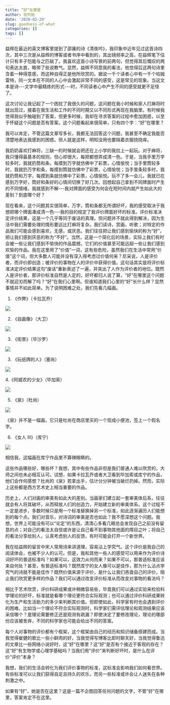 ```yaml
---
title: “好”在哪里
author: 张列弛
date: '2020-02-29'
slug: goodness-of-what
categories: []
tags: []
---
```

益辉在最近的英文博客里提到了邵庸的诗《清夜吟》，我印象中近年见过这首诗四次，其中三次是从益辉的博客或者书序中看到的，其出镜频率之高，在益辉笔下估计只有丰子恺能与之匹敌了。我喜欢这首小诗写景的前两句，但觉得其后慨叹的两句表达太直，略带了些说教气。显然，益辉不同意我的看法，他觉得后这两句诗里含着一种得意感，而这种自得正是他所欣赏的。据说一千个读者心中有一千个哈姆雷特，同一文本在不同的人心中会激起非常不同的感受，这是常见的现象。当这文本是诗---文学中最精炼的形式---时，不同读者心中产生不同的感受就更不足怪了。    

这次讨论让我记起了一个困扰了我很久的问题，这问题在我小时候和家人打麻将时就出现过，接着在我生活和工作的不同时期又以不同形式再现在我脑里。有时候我觉得我似乎触碰到了答案，但更多时候，我却在寻求答案的过程中愈加困惑，以至于怀疑这个问题是否有答案。这个问题看起来很简单，只有四个字：“好”在哪里？  

我可以肯定，不管这篇文章写多长，我都无法回答这个问题，我甚至不确定我能否清楚地表达我感到的困惑。但人就是这样，明知没用也要隔着衣服挠挠痒。   

我奶奶喜欢打麻将，三缺一的时候就会把还在上小学的我拉上一起玩。对于麻将，我只懂得最基本的规则，但心却很大，每把都想弄成清一色。于是，当我手里万字较多时，我就扔筒和条，每摸到万字就仿佛中了彩票，心情愉悦；当手里筒较多时，我就扔万字和条，每摸到筒就仿佛中了彩票，心情愉悦；当手里条较多时，我就扔筒和万字，每摸到条就彷佛中了彩票，心情愉悦。玩不了多一会儿，我就已在感到万字好，筒好和条好的心情间切换了好几次。回想起自己拿到不同牌面时产生的不同情绪，我就感到不解---我对牌面的感受为何会在短时间内就产生如此大的差别？到底哪个好？    

现在看来，这个问题其实很简单，万字，筒和条都无所谓好坏，我的感受取决于我想把哪个牌面凑成清一色---我的目的规定了我评价牌面好坏的标准。评价标准决定评价结果，这是一个几乎等同于废话的真理。但问题并不就此得到解决，因为生活中我们需要处理的情形要远比打麻将复杂。我们读诗，赏画，听歌；对特定的作品我们可能会感到喜欢，无感，或厌恶。我们往往把让我们感到愉快的称为“好”，把让我们感到厌恶的称为“不好”。当然，这是一个简化后的场景，实际上我们有时会被一些让我们感到不愉快的作品震撼，它们的价值甚至可能远超一些让我们感到欢愉的作品。我在这里用了“价值”一词，这有些危险，虽然我们在生活中常用“价值”这个词，但大多数人可能并没有深入得考虑过价值何来？尼采说，人是评价者，而评价即创造；被评价的事物在人的评价中获得价值。这句话其实是将评价标准决定评价结果这句“废话”重新表述了一遍，并突出了人作为评价者的地位。既然人是评价者，那评价标准自然是人定的，好坏都归人说了算，“好”在哪里这个问题不就迎刃而解了吗？“好”在我们心里啊。但谁知道我们心里的“好”长什么样？显然事情并不如此简单。为了说明困难之处，我们先看几幅画。   

1. 《作弊》（卡拉瓦乔）

![](https://upload.wikimedia.org/wikipedia/commons/thumb/1/1d/Cardsharps.jpg/1920px-Cardsharps.jpg)  

2. 《自画像》（大卫）   

![](https://upload.wikimedia.org/wikipedia/commons/thumb/c/c6/David_Self_Portrait.jpg/1024px-David_Self_Portrait.jpg)


3. 《街景》（毕沙罗）

![](https://upload.wikimedia.org/wikipedia/commons/thumb/1/15/Camille_Pissarro_-_Boulevard_Montmartre_-_Eremitage.jpg/1920px-Camille_Pissarro_-_Boulevard_Montmartre_-_Eremitage.jpg)


3.  《玩纸牌的人》（塞尚）

![](https://upload.wikimedia.org/wikipedia/commons/d/d4/Paul_C%C3%A9zanne%2C_1892-95%2C_Les_joueurs_de_carte_%28The_Card_Players%29%2C_60_x_73_cm%2C_oil_on_canvas%2C_Courtauld_Institute_of_Art%2C_London.jpg)

4.《阿威农的少女》（毕加索） 

![](https://upload.wikimedia.org/wikipedia/en/thumb/4/4c/Les_Demoiselles_d%27Avignon.jpg/1280px-Les_Demoiselles_d%27Avignon.jpg)  

5. 《泉》（杜尚） 

![](https://upload.wikimedia.org/wikipedia/commons/d/dd/Marcel_Duchamp%2C_1917%2C_Fountain%2C_photograph_by_Alfred_Stieglitz.jpg)  

《泉》并不是一幅画，它只是杜尚在商店里买的一个现成小便池，签上一个假名字。

6. 《女人 III》（库宁）

![](https://arthive.com/res/media/img/orig/work/0e1/350421@2x.webp)  

相信我，这幅画在库宁作品里不算辣眼睛的。   

这些作品哪些好，哪些坏？我想，其中有些作品非但是我们普通人难以欣赏的，大师之间也未必相互认可。试想，如果卡拉瓦乔或者大卫看到毕加索或库宁的作品，他们会作何感想？杜尚的《泉》若拿出手，估计分分钟被当破烂扔掉。然而，实际上这些都是西方艺术史上相当重要的作品。   

历史上，人们对画的审美有如此大的差别。当画家们建立起一套审美体后系，往往就会有人将其破坏，从而释放人们的创造力，开始建立新的审美体系。这个过程不一定是进步，多数时候只是用一个标准替换掉另一个标准，如此逐渐遍历人们能想到的每个点。我们对音乐，对诗词的审美是否也如此？我不愿深想这个问题。我想，世界上可能没有可以“论定”的东西，清清心多看几眼总会发现自己之前没有留意的点；对自己的看法太自信或许是让自己看不到事物其他面的障目之叶；将自己的看法分享给别人，认真考虑别人的反馈，有时可能会打开一个新世界。     

我在给益辉的留言中宋人常用诗来讲道理，容易沾上学究气。这个评价是我自己的阅读体会，也被不少人的认可。但是，我和其他一些人的感受可以用来作为评价诗词好坏的普适标准吗？如果可以，这效力从何而来？如果不可以，那普适标准应该来自何处？甚至，有普适标准吗？既然库宁的女人像可以是佳作，那为什么沾点学究气的诗就不能是佳作？既然价值来源于评价，是什么让我们吝啬自己的评价，阻止我们欣赏更多样的作品？我们可以通过改变评价标准从而改变对事物的看法吗？             

相比于艺术欣赏，评价科研成果或许稍微容易些，毕竟我们可以通过实验来检验科学理论的好坏，标准就是看哪个理论更符合实际观测；也可以通过评价科研成果转化为生产和生活助力的多少来判断其价值。但即使如此，科学家有时也会遇到评价的困难。比如当一个理论不符合实际观测时，科学家们需评估理论和观测结果应该采信哪个？是理论需要修正还是观测有疏漏？即使决定了要修改理论，理论的哪部份应该被舍弃，不同的科学家也可能会给出不同的答案。   

每个人对事物的评价都有个框架，这个框架由自己的经历和知识储备搭建而成。当我觉得崔健的歌比一些小鲜肉的好，当我觉得写博客比即时聊天好，当我觉得鲁迅的文章比一些网络小说好时，这“好”在哪里？这“好”是否有个接近于客观的存在？这“好”有生物学或心理学基础吗？当我们用“评价”来判断好坏时，是什么在评价“评价”本身？   

我想，我们的生活会转化为我们评价事物的标准，这标准会影响我们如何看世界。有些标准可以让我们获得自足且持久的欢乐，而另一些标准或许会让人迷失在各种刺激之中。   

如果有“好”，她是否在这里？这是一篇不企图回答任何问题的文字，不管“好”在哪里，答案肯定不在这里。
















